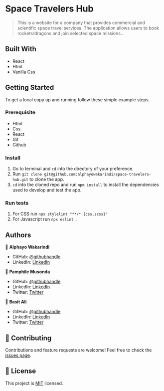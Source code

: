 # Space Travelers Hub

> This is a website for a company that provides commercial and scientific space travel services. The application allows users to book rockets/dragons and join selected space missions..

## Built With

- React
- Html
- Vanilla Css

## Getting Started

To get a local copy up and running follow these simple example steps.

### Prerequisite

- Html
- Css
- React
- Git
- Github

### Install

1. Go to terminal and `cd` into the directory of your preference.
2. Run `git clone git@github.com:alphayowakarindi/space-travelers-hub.git` to clone the app.
3. `cd` into the cloned repo and run `npm install` to install the dependencies used to develop and test the app.

### Run tests

1. For CSS run `npx stylelint "**/*.{css,scss}"`
2. For Javascript run `npx eslint .`

## Authors

👤 **Alphayo Wakarindi**

- GitHub: [@githubhandle](https://github.com/alphayowakarindi)
- LinkedIn: [LinkedIn](https://www.linkedin.com/in/alphayo-wakarindi-15a825236/)

👤 **Pamphile Musonda**

- GitHub: [@githubhandle](https://github.com/Pamphilemkp)
- LinkedIn: [LinkedIn](https://www.linkedin.com/in/pamphile-musonda/)
- Twitter: [Twitter](https://twitter.com/PamphileMusonda)

👤 **Basit Ali**

- GitHub: [@githubhandle](https://github.com/basitali111)
- LinkedIn: [LinkedIn](https://www.linkedin.com/in/basit-ali-3961141b3/)
- Twitter: [Twitter](https://twitter.com/BasitAl35031734)

## 🤝 Contributing

Contributions and feature requests are welcome!
Feel free to check the [issues page](https://github.com/alphayowakarindi/space-travelers-hub/issues).

## 📝 License

This project is [MIT](./MIT.md) licensed.
